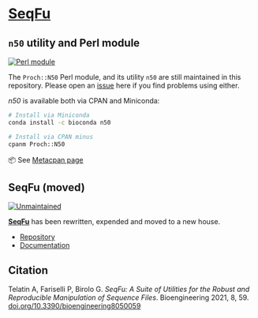 # [SeqFu](https://github.com/telatin/seqfu2#readme)

## `n50` utility and Perl module

[![Perl module](https://img.shields.io/badge/Perl%20Module-Proch::N50-brown?style=flat-square)](https://metacpan.org/dist/Proch-N50)

The `Proch::N50` Perl module, and its utility `n50` are still maintained 
in this repository. Please open an [issue](https://github.com/quadram-institute-bioscience/seqfu/issues)
here if you find problems using either.

*n50* is available both via CPAN and Miniconda:

```bash
# Install via Miniconda
conda install -c bioconda n50

# Install via CPAN minus
cpanm Proch::N50
```

📦 See [Metacpan page](https://metacpan.org/dist/Proch-N50)

## SeqFu (moved)

[![Unmaintained](https://img.shields.io/maintenance/no/2019?style=flat-square)](https://telatin.github.io/seqfu2)


**[SeqFu](https://github.com/telatin/seqfu2#readme)** has been rewritten, expended and moved to a new house.

* [Repository](https://github.com/telatin/seqfu2)
* [Documentation](https://telatin.github.io/seqfu2)

## Citation

Telatin A, Fariselli P, Birolo G. *SeqFu: A Suite of Utilities for the Robust and Reproducible Manipulation of Sequence Files*. 
Bioengineering 2021, 8, 59. [doi.org/10.3390/bioengineering8050059](https://doi.org/10.3390/bioengineering8050059)

